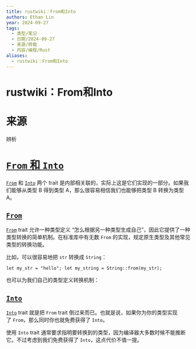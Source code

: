 ```yaml
---
title: rustwiki：From和Into
authors: Ethan Lin
year: 2024-09-27
tags:
  - 类型/笔记
  - 日期/2024-09-27
  - 来源/转载
  - 内容/编程/Rust
aliases:
  - rustwiki：From和Into
---
```


# rustwiki：From和Into




# 来源

> 




辨析



# [`From` 和 `Into`](https://rustwiki.org/zh-CN/rust-by-example/conversion/from_into.html#from-%E5%92%8C-into)

[`From`](https://rustwiki.org/zh-CN/std/convert/trait.From.html) 和 [`Into`](https://rustwiki.org/zh-CN/std/convert/trait.Into.html) 两个 trait 是内部相关联的，实际上这是它们实现的一部分。如果我们能够从类型 B 得到类型 A，那么很容易相信我们也能够把类型 B 转换为类型 A。

## [`From`](https://rustwiki.org/zh-CN/rust-by-example/conversion/from_into.html#from)

[`From`](https://rustwiki.org/zh-CN/std/convert/trait.From.html) trait 允许一种类型定义 “怎么根据另一种类型生成自己”，因此它提供了一种类型转换的简单机制。在标准库中有无数 `From` 的实现，规定原生类型及其他常见类型的转换功能。

比如，可以很容易地把 `str` 转换成 `String`：

`let my_str = "hello"; let my_string = String::from(my_str);`

也可以为我们自己的类型定义转换机制：

## [`Into`](https://rustwiki.org/zh-CN/rust-by-example/conversion/from_into.html#into)

[`Into`](https://rustwiki.org/zh-CN/std/convert/trait.Into.html) trait 就是把 `From` trait 倒过来而已。也就是说，如果你为你的类型实现了 `From`，那么同时你也就免费获得了 `Into`。

使用 `Into` trait 通常要求指明要转换到的类型，因为编译器大多数时候不能推断它。不过考虑到我们免费获得了 `Into`，这点代价不值一提。

[](https://rustwiki.org/zh-CN/rust-by-example/conversion.html "Previous chapter")
